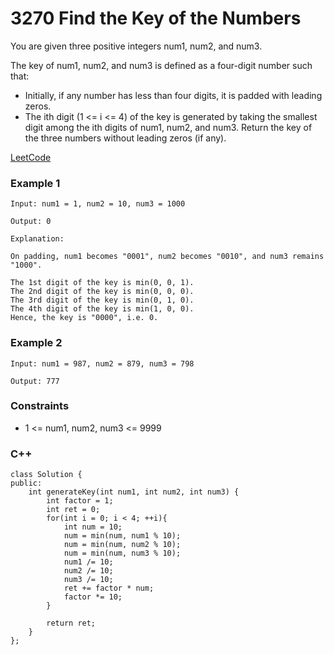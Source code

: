 # 3270 Find the Key of the Numbers

You are given three positive integers num1, num2, and num3.

The key of num1, num2, and num3 is defined as a four-digit number such that:

* Initially, if any number has less than four digits, it is padded with leading zeros.
* The ith digit (1 <= i <= 4) of the key is generated by taking the smallest digit among the ith digits of num1, num2, and num3.
Return the key of the three numbers without leading zeros (if any).
 
[LeetCode](https://leetcode.cn/problems/find-the-key-of-the-numbers/)

### Example 1

```
Input: num1 = 1, num2 = 10, num3 = 1000

Output: 0

Explanation:

On padding, num1 becomes "0001", num2 becomes "0010", and num3 remains "1000".

The 1st digit of the key is min(0, 0, 1).
The 2nd digit of the key is min(0, 0, 0).
The 3rd digit of the key is min(0, 1, 0).
The 4th digit of the key is min(1, 0, 0).
Hence, the key is "0000", i.e. 0.
```

### Example 2

```
Input: num1 = 987, num2 = 879, num3 = 798

Output: 777
```

### Constraints

* 1 <= num1, num2, num3 <= 9999

### C++ 

```
class Solution {
public:
    int generateKey(int num1, int num2, int num3) {
        int factor = 1;
        int ret = 0;
        for(int i = 0; i < 4; ++i){
            int num = 10;
            num = min(num, num1 % 10);
            num = min(num, num2 % 10);
            num = min(num, num3 % 10);
            num1 /= 10;
            num2 /= 10;
            num3 /= 10;
            ret += factor * num;
            factor *= 10;
        }
        
        return ret;
    }
};
```